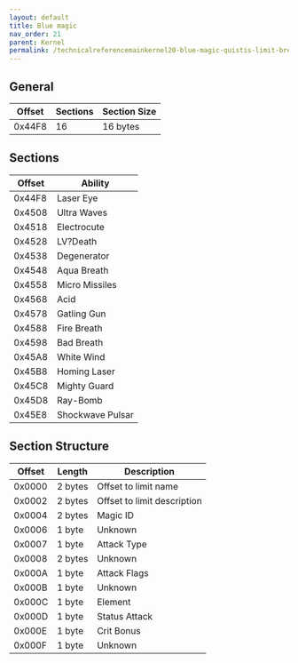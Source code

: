 ```yaml
---
layout: default
title: Blue magic
nav_order: 21
parent: Kernel
permalink: /technicalreferencemainkernel20-blue-magic-quistis-limit-break/
---
```


## General

| Offset | Sections | Section Size |
|--------|----------|--------------|
| 0x44F8 | 16       | 16 bytes     |

## Sections

| Offset | Ability          |
|--------|------------------|
| 0x44F8 | Laser Eye        |
| 0x4508 | Ultra Waves      |
| 0x4518 | Electrocute      |
| 0x4528 | LV?Death         |
| 0x4538 | Degenerator      |
| 0x4548 | Aqua Breath      |
| 0x4558 | Micro Missiles   |
| 0x4568 | Acid             |
| 0x4578 | Gatling Gun      |
| 0x4588 | Fire Breath      |
| 0x4598 | Bad Breath       |
| 0x45A8 | White Wind       |
| 0x45B8 | Homing Laser     |
| 0x45C8 | Mighty Guard     |
| 0x45D8 | Ray-Bomb         |
| 0x45E8 | Shockwave Pulsar |

## Section Structure

| Offset | Length  | Description                 |
|--------|---------|-----------------------------|
| 0x0000 | 2 bytes | Offset to limit name        |
| 0x0002 | 2 bytes | Offset to limit description |
| 0x0004 | 2 bytes | Magic ID                    |
| 0x0006 | 1 byte  | Unknown                     |
| 0x0007 | 1 byte  | Attack Type                 |
| 0x0008 | 2 bytes | Unknown                     |
| 0x000A | 1 byte  | Attack Flags                |
| 0x000B | 1 byte  | Unknown                     |
| 0x000C | 1 byte  | Element                     |
| 0x000D | 1 byte  | Status Attack               |
| 0x000E | 1 byte  | Crit Bonus                  |
| 0x000F | 1 byte  | Unknown                     |